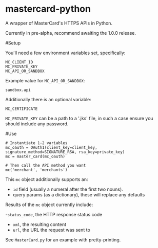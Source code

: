 mastercard-python
=================

A wrapper of MasterCard's HTTPS APIs in Python.

Currently in pre-alpha, recommend awaiting the 1.0.0 release.

#Setup

You'll need a few environment variables set, specifically:

    MC_CLIENT_ID
    MC_PRIVATE_KEY
    MC_API_OR_SANDBOX

Example value for `MC_API_OR_SANDBOX`:

    sandbox.api

Additionally there is an optional variable:

    MC_CERTIFICATE

`MC_PRIVATE_KEY` can be a path to a '.jks' file, in such a case ensure you should include any password.

#Use

    # Instantiate 1-2 variables
    mc_oauth = OAuth1(client_key=client_key, signature_method=SIGNATURE_RSA, rsa_key=private_key)
    mc = master_card(mc_oauth)
    
    # Then call the API method you want
    mc('merchant', 'merchants')

This `mc` object additionally supports an:

  - `id` field (usually a numeral after the first two nouns).
  - query params (as a dictionary), these will replace any defaults

Results of the `mc` object currently include:

  -`status_code`, the HTTP response status code
  - `xml`, the resulting content
  - `url`, the URL the request was sent to

See `MasterCard.py` for an example with pretty-printing.
